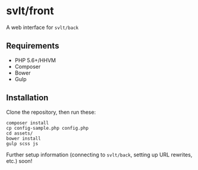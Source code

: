 # svlt/front

A web interface for `svlt/back`

## Requirements
- PHP 5.6+/HHVM
- Composer
- Bower
- Gulp

## Installation

Clone the repository, then run these:

```
composer install
cp config-sample.php config.php
cd assets/
bower install
gulp scss js
```

Further setup information (connecting to `svlt/back`, setting up URL rewrites, etc.) soon!
